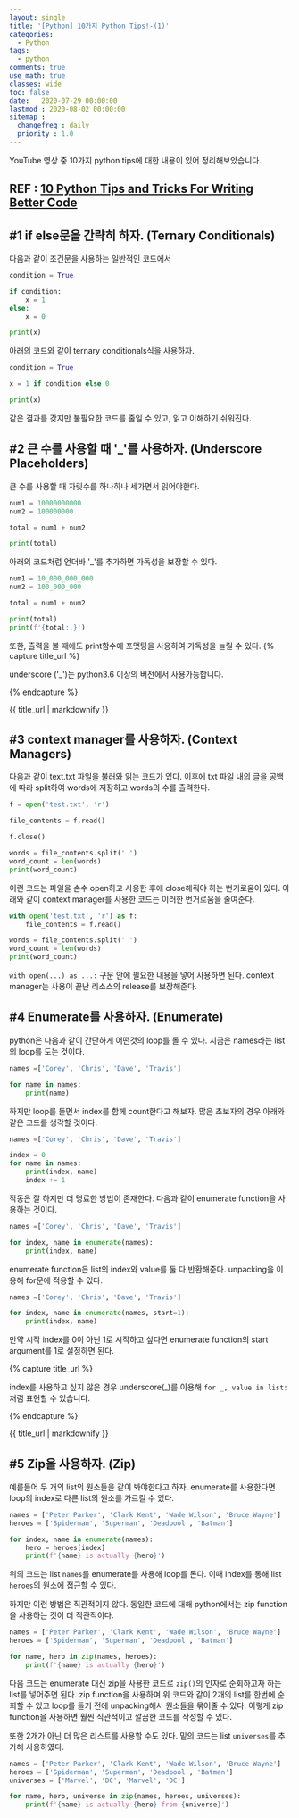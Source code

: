 ```yaml
---
layout: single
title: '[Python] 10가지 Python Tips!-(1)'
categories:
  - Python
tags:
  - python
comments: true  
use_math: true
classes: wide
toc: false
date:   2020-07-29 00:00:00 
lastmod : 2020-08-02 00:00:00
sitemap :
  changefreq : daily
  priority : 1.0
---
```

YouTube 영상 중 10가지 python tips에 대한 내용이 있어 정리해보았습니다. 

REF : [10 Python Tips and Tricks For Writing Better Code](https://www.youtube.com/watch?v=C-gEQdGVXbk)
---
## #1 if else문을 간략히 하자. (Ternary Conditionals)

다음과 같이 조건문을 사용하는 일반적인 코드에서
```python
condition = True

if condition:
    x = 1
else:
    x = 0

print(x)
```
아래의 코드와 같이 ternary conditionals식을 사용하자.
```python
condition = True

x = 1 if condition else 0

print(x)
```
같은 결과를 갖지만 불필요한 코드를 줄일 수 있고, 읽고 이해하기 쉬워진다. 

## #2 큰 수를 사용할 때 '_'를 사용하자. (Underscore Placeholders)

큰 수를 사용할 때 자릿수를 하나하나 세가면서 읽어야한다. 
```python
num1 = 10000000000
num2 = 100000000

total = num1 + num2

print(total)
```
아래의 코드처럼 언더바 '_'를 추가하면 가독성을 보장할 수 있다.
```python
num1 = 10_000_000_000
num2 = 100_000_000

total = num1 + num2

print(total)
print(f'{total:,}')
```
또한, 출력을 볼 때에도 print함수에 포맷팅을 사용하여 가독성을 늘릴 수 있다.
{% capture title_url %}

underscore ('_')는 python3.6 이상의 버전에서 사용가능합니다.

{% endcapture %}
<div class="notice--info">{{ title_url | markdownify }}</div>


## #3 context manager를 사용하자. (Context Managers)

다음과 같이 text.txt 파일을 불러와 읽는 코드가 있다. 이후에 txt 파일 내의 글을 공백에 따라 split하여 words에 저장하고 words의 수를 출력한다.
```python
f = open('test.txt', 'r')

file_contents = f.read()

f.close()

words = file_contents.split(' ')
word_count = len(words)
print(word_count)
```
이런 코드는 파일을 손수 open하고 사용한 후에 close해줘야 하는 번거로움이 있다.
아래와 같이 context manager를 사용한 코드는 이러한 번거로움을 줄여준다. 
```python
with open('test.txt', 'r') as f:
    file_contents = f.read()

words = file_contents.split(' ')
word_count = len(words)
print(word_count)
```
`with open(...) as ...:` 구문 안에 필요한 내용을 넣어 사용하면 된다. context manager는 사용이 끝난 리소스의 release를 보장해준다. 

## #4 Enumerate를 사용하자. (Enumerate)

python은 다음과 같이 간단하게 어떤것의 loop를 돌 수 있다. 지금은 names라는 list의 loop를 도는 것이다. 
```python
names =['Corey', 'Chris', 'Dave', 'Travis']

for name in names:
    print(name)
```
하지만 loop를 돌면서 index를 함께 count한다고 해보자. 많은 초보자의 경우 아래와 같은 코드를 생각할 것이다. 
```python
names =['Corey', 'Chris', 'Dave', 'Travis']

index = 0
for name in names:
    print(index, name)
    index += 1
```
작동은 잘 하지만 더 명료한 방법이 존재한다.
다음과 같이 enumerate function을 사용하는 것이다. 
```python
names =['Corey', 'Chris', 'Dave', 'Travis']

for index, name in enumerate(names):
    print(index, name)
```
enumerate function은 list의 index와 value를 둘 다 반환해준다. unpacking을 이용해 for문에 적용할 수 있다.
```python
names =['Corey', 'Chris', 'Dave', 'Travis']

for index, name in enumerate(names, start=1):
    print(index, name)
```
만약 시작 index를 0이 아닌 1로 시작하고 싶다면 enumerate function의 start argument를 1로 설정하면 된다.

{% capture title_url %}

index를 사용하고 싶지 않은 경우 underscore(_)를 이용해 `for _, value in list:`처럼 표현할 수 있습니다. 

{% endcapture %}
<div class="notice--info">{{ title_url | markdownify }}</div>

## #5 Zip을 사용하자. (Zip)

예를들어 두 개의 list의 원소들을 같이 봐야한다고 하자. enumerate를 사용한다면 loop의 index로 다른 list의 원소를 가르킬 수 있다. 
```python
names = ['Peter Parker', 'Clark Kent', 'Wade Wilson', 'Bruce Wayne']
heroes = ['Spiderman', 'Superman', 'Deadpool', 'Batman']

for index, name in enumerate(names):
    hero = heroes[index]
    print(f'{name} is actually {hero}')
```
위의 코드는 list `names`를 enumerate를 사용해 loop를 돈다. 이때 index를 통해 list `heroes`의 원소에 접근할 수 있다.

하지만 이런 방법은 직관적이지 않다. 동일한 코드에 대해 python에서는 zip function을 사용하는 것이 더 직관적이다.
```python
names = ['Peter Parker', 'Clark Kent', 'Wade Wilson', 'Bruce Wayne']
heroes = ['Spiderman', 'Superman', 'Deadpool', 'Batman']

for name, hero in zip(names, heroes):
    print(f'{name} is actually {hero}')
```
다음 코드는 enumerate 대신 zip을 사용한 코드로 `zip()`의 인자로 순회하고자 하는 list를 넣어주면 된다. zip function을 사용하며 위 코드와 같이 2개의 list를 한번에 순회할 수 있고 loop를 돌기 전에 unpacking해서 원소들을 묶어줄 수 있다. 이렇게 zip function을 사용하면 훨씬 직관적이고 깔끔한 코드를 작성할 수 있다.

또한 2개가 아닌 더 많은 리스트를 사용할 수도 있다. 밑의 코드는 list `universes`를 추가해 사용하였다.
```python
names = ['Peter Parker', 'Clark Kent', 'Wade Wilson', 'Bruce Wayne']
heroes = ['Spiderman', 'Superman', 'Deadpool', 'Batman']
universes = ['Marvel', 'DC', 'Marvel', 'DC']

for name, hero, universe in zip(names, heroes, universes):
    print(f'{name} is actually {hero} from {universe}')
```
